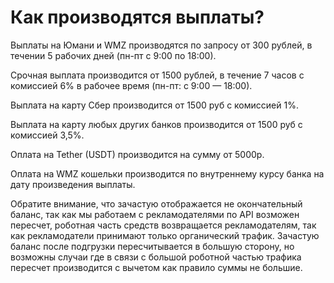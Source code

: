 # Как производятся выплаты?

Выплаты на Юмани и WMZ производятся по запросу от 300 рублей, в течении 5 рабочих дней (пн-пт с 9:00 по 18:00).&#x20;

Срочная выплата производится от 1500 рублей, в течение 7 часов с комиссией 6% в рабочее время (пн-пт: с 9:00 — 18:00).&#x20;

Выплата на карту Сбер производится от 1500 руб с комиссией 1%.&#x20;

Выплата на карту любых других банков производится от 1500 руб с комиссией 3,5%.

Оплата на Tether (USDT) производится на сумму от 5000р.

Оплата на WMZ кошельки производится по внутреннему курсу банка на дату произведения выплаты.



Обратите внимание, что зачастую отображается не окончательный баланс, так как мы работаем с рекламодателями по API возможен пересчет, роботная часть средств возвращается рекламодателям, так как рекламодатели принимают только органический трафик. Зачастую баланс после подгрузки пересчитывается в большую сторону, но возможны случаи где в связи с большой роботной частью трафика пересчет производится с вычетом как правило суммы не большие.
